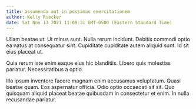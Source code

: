 ```yaml
---
title: assumenda aut in possimus exercitationem
author: Kelly Ruecker
date: Sat Nov 13 2021 11:09:31 GMT-0500 (Eastern Standard Time)
---
```

Ullam beatae ut. Ut minus sunt. Nulla rerum incidunt. Debitis commodi optio ea natus at consequatur sint. Cupiditate cupiditate autem aliquid sunt. Id sit eius placeat ut.

 Quia rerum iste enim eaque eius hic blanditiis. Libero quis molestias pariatur. Necessitatibus a optio.

 Illo ipsum inventore facere magnam enim accusamus voluptatum. Quasi beatae quam. Eos aspernatur officia. Odio optio occaecati sit sit. Quo quisquam aliquid placeat beatae quibusdam in consectetur et enim. In nulla recusandae pariatur.